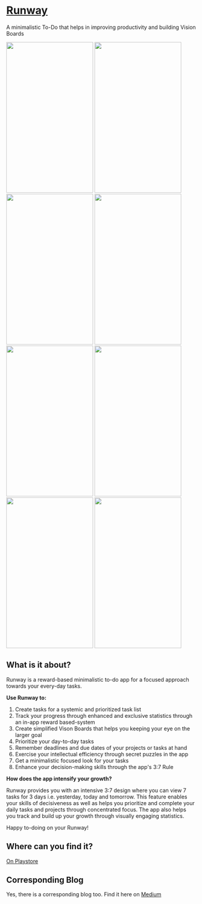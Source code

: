 # [Runway](https://play.google.com/store/apps/details?id=io.dhruvam.project_runway)
A minimalistic To-Do that helps in improving productivity and building Vision Boards

<img src = "https://github.com/DhruvamSharma/runway/blob/master/assets/Android%20Mobile%20%E2%80%93%201.png" height = 400 width = 230> <img src = "https://github.com/DhruvamSharma/runway/blob/master/assets/Android%20Mobile%20%E2%80%93%202.png" height = 400 width = 230> <img src = "https://github.com/DhruvamSharma/runway/blob/master/assets/Android%20Mobile%20%E2%80%93%203.png" height = 400 width = 230> <img src = "https://github.com/DhruvamSharma/runway/blob/master/assets/Android%20Mobile%20%E2%80%93%204.png" height = 400 width = 230> <img src = "https://github.com/DhruvamSharma/runway/blob/master/assets/Android%20Mobile%20%E2%80%93%205.png" height = 400 width = 230> <img src = "https://github.com/DhruvamSharma/runway/blob/master/assets/Android%20Mobile%20%E2%80%93%207.png" height = 400 width = 230> <img src = "https://github.com/DhruvamSharma/runway/blob/master/assets/Android%20Mobile%20%E2%80%93%208.png" height = 400 width = 230> <img src = "https://github.com/DhruvamSharma/runway/blob/master/assets/Android%20Mobile%20%E2%80%93%209.png" height = 400 width = 230>

## What is it about?
Runway is a reward-based minimalistic to-do app for a focused approach towards your every-day tasks.

<b>Use Runway to:</b>
1. Create tasks for a systemic and prioritized task list
2. Track your progress through enhanced and exclusive statistics through an in-app reward based-system
3. Create simplified Vison Boards that helps you keeping your eye on the larger goal
3. Prioritize your day-to-day tasks
4. Remember deadlines and due dates of your projects or tasks at hand
5. Exercise your intellectual efficiency through secret puzzles in the app
6. Get a minimalistic focused look for your tasks
7. Enhance your decision-making skills through the app's 3:7 Rule

<b>How does the app intensify your growth?</b>

Runway provides you with an intensive 3:7 design where you can view 7 tasks for 3 days i.e. yesterday, today and tomorrow. This feature enables your skills of decisiveness as well as helps you prioritize and complete your daily tasks and projects through concentrated focus. The app also helps you track and build up your growth through visually engaging statistics.

Happy to-doing on your Runway!

## Where can you find it?
[On Playstore](https://play.google.com/store/apps/details?id=io.dhruvam.project_runway)

## Corresponding Blog
Yes, there is a corresponding blog too. Find it here on [Medium](https://play.google.com/store/apps/details?id=io.dhruvam.project_runway)
